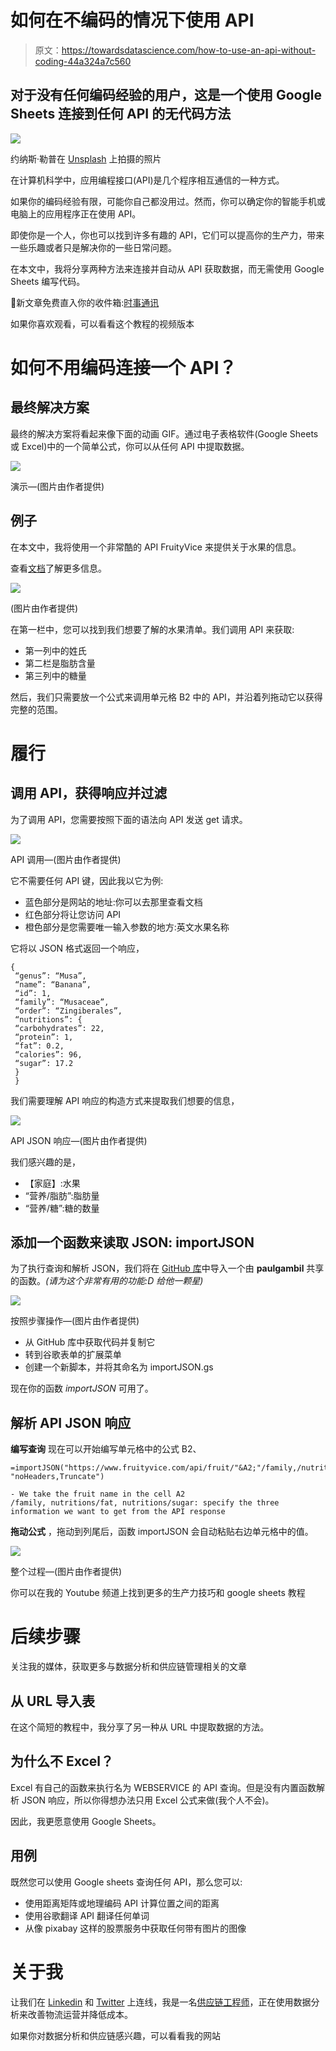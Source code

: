 # 如何在不编码的情况下使用 API

> 原文：<https://towardsdatascience.com/how-to-use-an-api-without-coding-44a324a7c560>

## 对于没有任何编码经验的用户，这是一个使用 Google Sheets 连接到任何 API 的无代码方法

![](img/8bd2d7aa0a7caae2a559b861d92a07af.png)

约纳斯·勒普在 [Unsplash](https://unsplash.com?utm_source=medium&utm_medium=referral) 上拍摄的照片

在计算机科学中，应用编程接口(API)是几个程序相互通信的一种方式。

如果你的编码经验有限，可能你自己都没用过。然而，你可以确定你的智能手机或电脑上的应用程序正在使用 API。

即使你是一个人，你也可以找到许多有趣的 API，它们可以提高你的生产力，带来一些乐趣或者只是解决你的一些日常问题。

在本文中，我将分享两种方法来连接并自动从 API 获取数据，而无需使用 Google Sheets 编写代码。

💌新文章免费直入你的收件箱:[时事通讯](https://www.samirsaci.com/#/portal/signup)

如果你喜欢观看，可以看看这个教程的视频版本

# 如何不用编码连接一个 API？

## 最终解决方案

最终的解决方案将看起来像下面的动画 GIF。通过电子表格软件(Google Sheets 或 Excel)中的一个简单公式，你可以从任何 API 中提取数据。

![](img/1d6ceb19f82968288cb59459aa9b9860.png)

演示—(图片由作者提供)

## 例子

在本文中，我将使用一个非常酷的 API FruityVice 来提供关于水果的信息。

查看[文档](https://www.fruityvice.com/)了解更多信息。

![](img/e2e768963cea9a5bb75d1f8f3c56a3a3.png)

(图片由作者提供)

在第一栏中，您可以找到我们想要了解的水果清单。我们调用 API 来获取:

*   第一列中的姓氏
*   第二栏是脂肪含量
*   第三列中的糖量

然后，我们只需要放一个公式来调用单元格 B2 中的 API，并沿着列拖动它以获得完整的范围。

# 履行

## 调用 API，获得响应并过滤

为了调用 API，您需要按照下面的语法向 API 发送 get 请求。

![](img/be48031690a59a4a5f0754b286509239.png)

API 调用—(图片由作者提供)

它不需要任何 API 键，因此我以它为例:

*   蓝色部分是网站的地址:你可以去那里查看文档
*   红色部分将让您访问 API
*   橙色部分是您需要唯一输入参数的地方:英文水果名称

它将以 JSON 格式返回一个响应，

```
{
 “genus”: “Musa”,
 “name”: “Banana”,
 “id”: 1,
 “family”: “Musaceae”,
 “order”: “Zingiberales”,
 “nutritions”: {
 “carbohydrates”: 22,
 “protein”: 1,
 “fat”: 0.2,
 “calories”: 96,
 “sugar”: 17.2
 }
 }
```

我们需要理解 API 响应的构造方式来提取我们想要的信息，

![](img/15d9b02adfd3a7b249b62ff39de8dc78.png)

API JSON 响应—(图片由作者提供)

我们感兴趣的是，

*   【家庭】:水果
*   “营养/脂肪”:脂肪量
*   “营养/糖”:糖的数量

## 添加一个函数来读取 JSON: importJSON

为了执行查询和解析 JSON，我们将在 [GitHub 库](https://gist.github.com/paulgambill/cacd19da95a1421d3164?ref=hackernoon.com)中导入一个由 **paulgambil** 共享的函数。*(请为这个非常有用的功能:D 给他一颗星)*

![](img/5a759ee1845830f0391cda1ab701bab9.png)

按照步骤操作—(图片由作者提供)

*   从 GitHub 库中获取代码并复制它
*   转到谷歌表单的扩展菜单
*   创建一个新脚本，并将其命名为 importJSON.gs

现在你的函数 *importJSON* 可用了。

## 解析 API JSON 响应

**编写查询** 现在可以开始编写单元格中的公式 B2、

```
=importJSON("https://www.fruityvice.com/api/fruit/"&A2;"/family,/nutritions/fat,/nutritions/sugar"; "noHeaders,Truncate")
```

```
- We take the fruit name in the cell A2
/family, nutritions/fat, nutritions/sugar: specify the three information we want to get from the API response
```

**拖动公式** ，拖动到列尾后，函数 importJSON 会自动粘贴右边单元格中的值。

![](img/1d6ceb19f82968288cb59459aa9b9860.png)

整个过程—(图片由作者提供)

你可以在我的 Youtube 频道上找到更多的生产力技巧和 google sheets 教程

[](https://youtube.com/@productivedata)  

# 后续步骤

关注我的媒体，获取更多与数据分析和供应链管理相关的文章

## 从 URL 导入表

在这个简短的教程中，我分享了另一种从 URL 中提取数据的方法。

## 为什么不 Excel？

Excel 有自己的函数来执行名为 WEBSERVICE 的 API 查询。但是没有内置函数解析 JSON 响应，所以你得想办法只用 Excel 公式来做(我个人不会)。

因此，我更愿意使用 Google Sheets。

## 用例

既然您可以使用 Google sheets 查询任何 API，那么您可以:

*   使用距离矩阵或地理编码 API 计算位置之间的距离
*   使用谷歌翻译 API 翻译任何单词
*   从像 pixabay 这样的股票服务中获取任何带有图片的图像

# 关于我

让我们在 [Linkedin](https://www.linkedin.com/in/samir-saci/) 和 [Twitter](https://twitter.com/Samir_Saci_) 上连线，我是一名[供应链工程师](https://www.samirsaci.com/about/)，正在使用数据分析来改善物流运营并降低成本。

如果你对数据分析和供应链感兴趣，可以看看我的网站

[](https://samirsaci.com) 